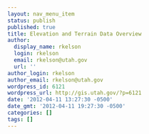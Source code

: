 ```yaml
---
layout: nav_menu_item
status: publish
published: true
title: Elevation and Terrain Data Overview
author:
  display_name: rkelson
  login: rkelson
  email: rkelson@utah.gov
  url: ''
author_login: rkelson
author_email: rkelson@utah.gov
wordpress_id: 6121
wordpress_url: http://gis.utah.gov/?p=6121
date: '2012-04-11 13:27:30 -0500'
date_gmt: '2012-04-11 19:27:30 -0500'
categories: []
tags: []
---
```



